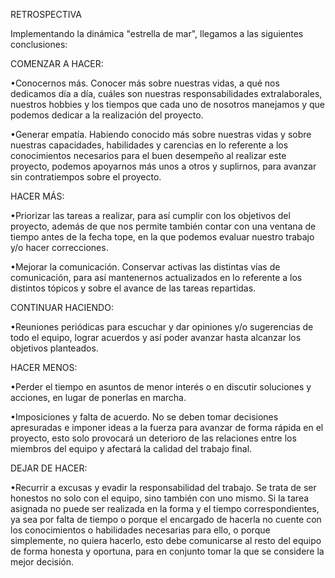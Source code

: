 RETROSPECTIVA

Implementando la dinámica "estrella de mar", llegamos a las siguientes conclusiones:

COMENZAR A HACER:

•Conocernos más. Conocer más sobre nuestras vidas, a qué nos dedicamos día a día, cuáles son nuestras responsabilidades extralaborales, nuestros hobbies y los tiempos que cada uno de nosotros manejamos y que podemos dedicar a la realización del proyecto. 

•Generar empatía. Habiendo conocido más sobre nuestras vidas y sobre nuestras capacidades, habilidades y carencias en lo referente a los conocimientos necesarios para el buen desempeño al realizar este proyecto, podemos apoyarnos más unos a otros y suplirnos, para avanzar sin contratiempos sobre el proyecto. 

HACER MÁS:

•Priorizar las tareas a realizar, para así cumplir con los objetivos del proyecto, además de que nos permite también contar con una ventana de tiempo antes de la fecha tope, en la que podemos evaluar nuestro trabajo y/o hacer correcciones. 

•Mejorar la comunicación. Conservar activas las distintas vías de comunicación, para así mantenernos actualizados en lo referente a los distintos tópicos y sobre el avance de las tareas repartidas. 

CONTINUAR HACIENDO:

•Reuniones periódicas para escuchar y dar opiniones y/o sugerencias de todo el equipo, lograr acuerdos y así poder avanzar hasta alcanzar los objetivos planteados.

HACER MENOS:

•Perder el tiempo en asuntos de menor interés o en discutir soluciones y acciones, en lugar de ponerlas en marcha. 

•Imposiciones y falta de acuerdo. No se deben tomar decisiones apresuradas e imponer ideas a la fuerza para avanzar de forma rápida en el proyecto, esto solo provocará un deterioro de las relaciones entre los miembros del equipo y afectará la calidad del trabajo final. 

DEJAR DE HACER: 

•Recurrir a excusas y evadir la responsabilidad del trabajo. Se trata de ser honestos no solo con el equipo, sino también con uno mismo. Si la tarea asignada no puede ser realizada en la forma y el tiempo correspondientes, ya sea por falta de tiempo o porque el encargado de hacerla no cuente con los conocimientos o habilidades necesarias para ello, o porque simplemente, no quiera hacerlo, esto debe comunicarse al resto del equipo de forma honesta y oportuna, para en conjunto tomar la que se considere la mejor decisión. 
